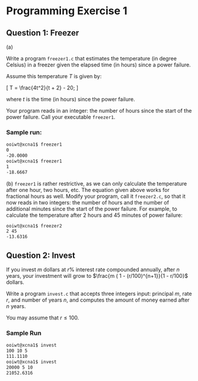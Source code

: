 # Programming Exercise 1

## Question 1: Freezer

(a)

Write a program `freezer1.c` that estimates the temperature (in degree Celsius) in a freezer given the elapsed time (in hours) since a power failure.

Assume this temperature $T$ is given by:

\[
T = \frac{4t^2}{t + 2} - 20;
\]

where $t$ is the time (in hours) since the power failure.

Your program reads in an integer: the number of hours since the start of the power failure.
Call your executable `freezer1`.

### Sample run:
```bash
ooiwt@xcna1$ freezer1 
0
-20.0000
ooiwt@xcna1$ freezer1 
1
-18.6667
```

(b)
`freezer1` is rather restrictive, as we can only calculate the temperature after one hour, two hours, etc.  The equation given above works for fractional hours as well.  Modify your program, call it `freezer2.c`, so that it now reads in two integers: the number of hours and the number of additional minutes since the start of the power failure.  For example, to calculate the temperature after 2 hours and 45 minutes of power failure:

```bash
ooiwt@xcna1$ freezer2
2 45
-13.6316
```

## Question 2: Invest

If you invest $m$ dollars at $r$% interest rate compounded annually, after $n$ years, your investment will grow to $\frac{m ( 1 - (r/100)^{n+1}}{1 - r/100}$ dollars.

Write a program `invest.c` that accepts three integers input: principal $m$, rate $r$, and number of years $n$, and computes the amount of money earned after $n$ years.

You may assume that $r \le 100$.

### Sample Run
```bash
ooiwt@xcna1$ invest
100 10 5
111.1110
ooiwt@xcna1$ invest
20000 5 10
21052.6316
```

